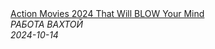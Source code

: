 <!--2024-10-14 09:22:18-->
<div class="yb">
  <a class="nodecor" href="/posts.html?rabota/action_movies_2024_that_will_blow_your_mind">
    <img class="preview" data-videoid="X7y-A8lQUYE" src="https://i1.ytimg.com/vi/X7y-A8lQUYE/hqdefault.jpg" align="middle" alt="">
  </a>
  <div class="inlbl text">
    <a class="nodecor" href="/posts.html?rabota/action_movies_2024_that_will_blow_your_mind">Action Movies 2024 That Will BLOW Your Mind</a><br>
    <i class="smaller2">РАБОТА ВАХТОЙ</i><br>
    <i class="smaller3">2024-10-14</i>
  </div>
</div>
